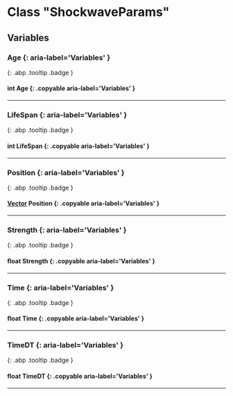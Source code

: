 # Class "ShockwaveParams"
## Variables
### Age {: aria-label='Variables' }
[ ](#){: .abp .tooltip .badge }
#### int Age  {: .copyable aria-label='Variables' }

___ 
### LifeSpan {: aria-label='Variables' }
[ ](#){: .abp .tooltip .badge }
#### int LifeSpan  {: .copyable aria-label='Variables' }

___ 
### Position {: aria-label='Variables' }
[ ](#){: .abp .tooltip .badge }
#### [Vector](../Vector) Position  {: .copyable aria-label='Variables' }

___ 
### Strength {: aria-label='Variables' }
[ ](#){: .abp .tooltip .badge }
#### float Strength  {: .copyable aria-label='Variables' }

___ 
### Time {: aria-label='Variables' }
[ ](#){: .abp .tooltip .badge }
#### float Time  {: .copyable aria-label='Variables' }

___ 
### TimeDT {: aria-label='Variables' }
[ ](#){: .abp .tooltip .badge }
#### float TimeDT  {: .copyable aria-label='Variables' }

___ 

